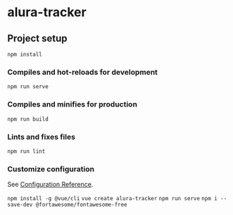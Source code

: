# alura-tracker

## Project setup
```
npm install
```

### Compiles and hot-reloads for development
```
npm run serve
```

### Compiles and minifies for production
```
npm run build
```

### Lints and fixes files
```
npm run lint
```

### Customize configuration
See [Configuration Reference](https://cli.vuejs.org/config/).



```npm install -g @vue/cli```
```vue create alura-tracker```
```npm run serve```
```npm i --save-dev @fortawesome/fontawesome-free```
